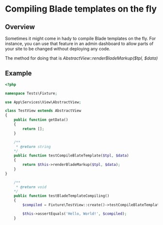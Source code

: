 # Compiling Blade templates on the fly

## Overview
Sometimes it might come in hady to compile Blade templates on the fly. For instance, you can use that feature in an admin dashboard to allow parts of your site to be changed without deploying any code.

The method for doing that is *AbstractView::renderBladeMarkup($tpl, $data)*

## Example

```php
<?php

namespace Tests\Fixture;

use App\Services\View\AbstractView;

class TestView extends AbstractView
{
    public function getData()
    {
        return [];
    }

    /**
     * @return string
    */
    public function testCompileBlateTemplate($tpl, $data)
    {
        return $this->renderBladeMarkup($tpl, $data);
    }
}
```

```php
    /**
     * @return void
    */
    public function testBladeTemplateCompiling()
    {
        $compiled = Fixture\TestView::create()->testCompileBlateTemplate('Hello, {{ $var }}!', ['var' => 'World']);

        $this->assertEquals('Hello, World!', $compiled);
    }
```